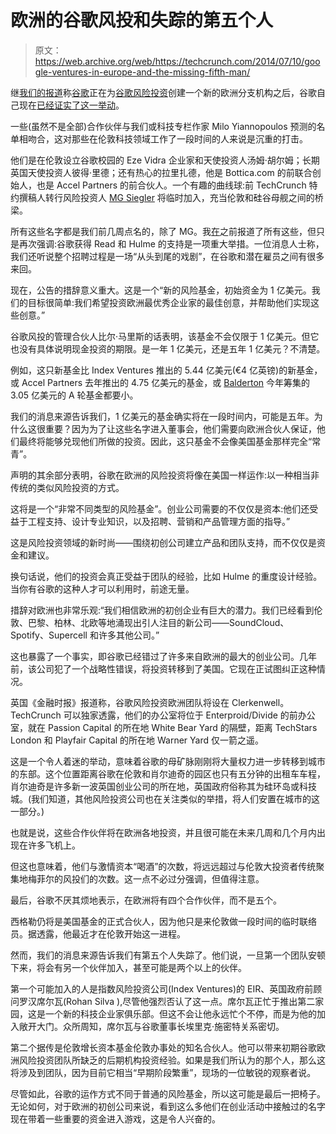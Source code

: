 # 欧洲的谷歌风投和失踪的第五个人

> 原文：<https://web.archive.org/web/https://techcrunch.com/2014/07/10/google-ventures-in-europe-and-the-missing-fifth-man/>

继[我们的报道](https://web.archive.org/web/20230322234005/https://techcrunch.com/2014/07/02/hire-someone-already-google-ventures-mulls-its-european-moves/)称[谷歌](https://web.archive.org/web/20230322234005/http://www.crunchbase.com/organization/google)正在为[谷歌风险投资](https://web.archive.org/web/20230322234005/http://www.crunchbase.com/organization/google-ventures)创建一个新的欧洲分支机构之后，谷歌自己现在[已经证实了这一举动](https://web.archive.org/web/20230322234005/https://techcrunch.com/2014/07/10/google-ventures-london/)。

一些(虽然不是全部)合作伙伴与我们或科技专栏作家 Milo Yiannopoulos 预测的名单相吻合，这对那些在伦敦科技领域工作了一段时间的人来说是沉重的打击。

他们是在伦敦设立谷歌校园的 Eze Vidra 企业家和天使投资人汤姆·胡尔姆；长期英国天使投资人彼得·里德；还有热心的拉里扎德，他是 Bottica.com 的前联合创始人，也是 Accel Partners 的前合伙人。一个有趣的曲线球:前 TechCrunch 特约撰稿人转行风险投资人 [MG Siegler](https://web.archive.org/web/20230322234005/http://www.crunchbase.com/person/mg-siegler) 将临时加入，充当伦敦和硅谷母舰之间的桥梁。

所有这些名字都是我们前几周点名的，除了 MG。我[在](https://web.archive.org/web/20230322234005/https://techcrunch.com/2014/07/02/hire-someone-already-google-ventures-mulls-its-european-moves/)之前报道了所有这些，但只是再次强调:谷歌获得 Read 和 Hulme 的支持是一项重大举措。一位消息人士称，我们还听说整个招聘过程是一场“从头到尾的戏剧”，在谷歌和潜在雇员之间有很多来回。

现在，公告的措辞意义重大。这是一个“新的风险基金，初始资金为 1 亿美元。我们的目标很简单:我们希望投资欧洲最优秀企业家的最佳创意，并帮助他们实现这些创意。”

谷歌风投的管理合伙人比尔·马里斯的话表明，该基金不会仅限于 1 亿美元。但它也没有具体说明现金投资的期限。是一年 1 亿美元，还是五年 1 亿美元？不清楚。

例如，这只新基金比 Index Ventures 推出的 5.44 亿美元(€4 亿英镑)的新基金，或 Accel Partners 去年推出的 4.75 亿美元的基金，或 [Balderton](https://web.archive.org/web/20230322234005/http://www.crunchbase.com/organization/balderton-capital) 今年筹集的 3.05 亿美元的 A 轮基金都要小。

我们的消息来源告诉我们，1 亿美元的基金确实将在一段时间内，可能是五年。为什么这很重要？因为为了让这些名字进入董事会，他们需要向欧洲合伙人保证，他们最终将能够兑现他们所做的投资。因此，这只基金不会像美国基金那样完全“常青”。

声明的其余部分表明，谷歌在欧洲的风险投资将像在美国一样运作:以一种相当非传统的类似风险投资的方式。

这将是一个“非常不同类型的风险基金”。创业公司需要的不仅仅是资本:他们还受益于工程支持、设计专业知识，以及招聘、营销和产品管理方面的指导。”

这是风险投资领域的新时尚——围绕初创公司建立产品和团队支持，而不仅仅是资金和建议。

换句话说，他们的投资会真正受益于团队的经验，比如 Hulme 的重度设计经验。当你有谷歌的这种人才可以利用时，前途无量。

措辞对欧洲也非常乐观:“我们相信欧洲的初创企业有巨大的潜力。我们已经看到伦敦、巴黎、柏林、北欧等地涌现出引人注目的新公司——SoundCloud、Spotify、Supercell 和许多其他公司。”

这也暴露了一个事实，即谷歌已经错过了许多来自欧洲的最大的创业公司。几年前，该公司犯了一个战略性错误，将投资转移到了美国。它现在正试图纠正这种情况。

英国《金融时报》报道称，谷歌风险投资欧洲团队将设在 Clerkenwell。TechCrunch 可以独家透露，他们的办公室将位于 Enterproid/Divide 的前办公室，就在 Passion Capital 的所在地 White Bear Yard 的隔壁，距离 TechStars London 和 Playfair Capital 的所在地 Warner Yard 仅一箭之遥。

这是一个令人着迷的举动，意味着谷歌的母矿脉刚刚将大量权力进一步转移到城市的东部。这个位置距离谷歌在伦敦和肖尔迪奇的园区也只有五分钟的出租车车程，肖尔迪奇是许多新一波英国创业公司的所在地，英国政府俗称其为硅环岛或科技城。(我们知道，其他风险投资公司也在关注类似的举措，将人们安置在城市的这一部分。)

也就是说，这些合作伙伴将在欧洲各地投资，并且很可能在未来几周和几个月内出现在许多飞机上。

但这也意味着，他们与激情资本“喝酒”的次数，将远远超过与伦敦大投资者传统聚集地梅菲尔的风投们的次数。这一点不必过分强调，但值得注意。

最后，谷歌不厌其烦地表示，在欧洲将有四个合作伙伴，而不是五个。

西格勒仍将是美国基金的正式合伙人，因为他只是来伦敦做一段时间的临时联络员。据透露，他最近才在伦敦开始这一进程。

然而，我们的消息来源告诉我们有第五个人失踪了。他们说，一旦第一个团队安顿下来，将会有另一个伙伴加入，甚至可能是两个以上的伙伴。

第一个可能加入的人是指数风险投资公司(Index Ventures)的 EIR、英国政府前顾问罗汉席尔瓦(Rohan Silva ),尽管他强烈否认了这一点。席尔瓦正忙于推出第二家园，这是一个新的科技企业家俱乐部。但这不会让他永远忙个不停，而是为他的加入敞开大门。众所周知，席尔瓦与谷歌董事长埃里克·施密特关系密切。

第二个据传是伦敦增长资本基金伦敦办事处的知名合伙人。他可以带来初期谷歌欧洲风险投资团队所缺乏的后期机构投资经验。如果是我们所认为的那个人，那么这将涉及到团队，因为目前它相当“早期阶段繁重”，现场的一位敏锐的观察者说。

尽管如此，谷歌的运作方式不同于普通的风险基金，所以这可能是最后一把椅子。无论如何，对于欧洲的初创公司来说，看到这么多他们在创业活动中接触过的名字现在带着一些重要的资金进入游戏，这是令人兴奋的。